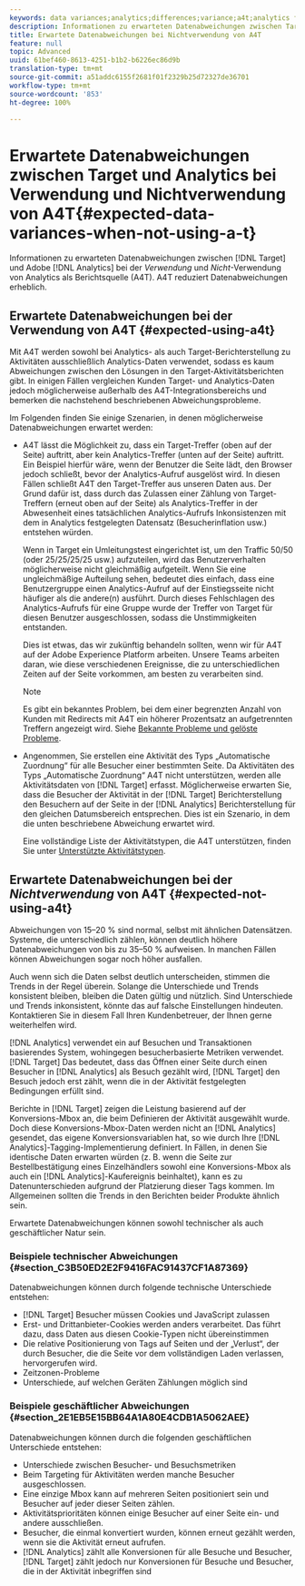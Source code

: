 ```yaml
---
keywords: data variances;analytics;differences;variance;a4t;analytics for target;analytics as the reporting source;discrepancies;discrepancy
description: Informationen zu erwarteten Datenabweichungen zwischen Target und Adobe Analytics, wenn Analytics nicht als Berichtsquelle (A4T) verwendet wird, wodurch alle Datenabweichungen beseitigt werden.
title: Erwartete Datenabweichungen bei Nichtverwendung von A4T
feature: null
topic: Advanced
uuid: 61bef460-8613-4251-b1b2-b6226ec86d9b
translation-type: tm+mt
source-git-commit: a51addc6155f2681f01f2329b25d72327de36701
workflow-type: tm+mt
source-wordcount: '853'
ht-degree: 100%

---
```



# Erwartete Datenabweichungen zwischen Target und Analytics bei Verwendung und Nichtverwendung von A4T{#expected-data-variances-when-not-using-a-t}

Informationen zu erwarteten Datenabweichungen zwischen [!DNL Target] und Adobe [!DNL Analytics] bei der *Verwendung* und *Nicht*-Verwendung von Analytics als Berichtsquelle (A4T). A4T reduziert Datenabweichungen erheblich.

## Erwartete Datenabweichungen bei der Verwendung von A4T {#expected-using-a4t}

Mit A4T werden sowohl bei Analytics- als auch Target-Berichterstellung zu Aktivitäten ausschließlich Analytics-Daten verwendet, sodass es kaum Abweichungen zwischen den Lösungen in den Target-Aktivitätsberichten gibt. In einigen Fällen vergleichen Kunden Target- und Analytics-Daten jedoch möglicherweise außerhalb des A4T-Integrationsbereichs und bemerken die nachstehend beschriebenen Abweichungsprobleme.

Im Folgenden finden Sie einige Szenarien, in denen möglicherweise Datenabweichungen erwartet werden:

* A4T lässt die Möglichkeit zu, dass ein Target-Treffer (oben auf der Seite) auftritt, aber kein Analytics-Treffer (unten auf der Seite) auftritt. Ein Beispiel hierfür wäre, wenn der Benutzer die Seite lädt, den Browser jedoch schließt, bevor der Analytics-Aufruf ausgelöst wird. In diesen Fällen schließt A4T den Target-Treffer aus unseren Daten aus. Der Grund dafür ist, dass durch das Zulassen einer Zählung von Target-Treffern (erneut oben auf der Seite) als Analytics-Treffer in der Abwesenheit eines tatsächlichen Analytics-Aufrufs Inkonsistenzen mit dem in Analytics festgelegten Datensatz (Besucherinflation usw.) entstehen würden.

   Wenn in Target ein Umleitungstest eingerichtet ist, um den Traffic 50/50 (oder 25/25/25/25 usw.) aufzuteilen, wird das Benutzerverhalten möglicherweise nicht gleichmäßig aufgeteilt. Wenn Sie eine ungleichmäßige Aufteilung sehen, bedeutet dies einfach, dass eine Benutzergruppe einen Analytics-Aufruf auf der Einstiegsseite nicht häufiger als die andere(n) ausführt. Durch dieses Fehlschlagen des Analytics-Aufrufs für eine Gruppe wurde der Treffer von Target für diesen Benutzer ausgeschlossen, sodass die Unstimmigkeiten entstanden.

   Dies ist etwas, das wir zukünftig behandeln sollten, wenn wir für A4T auf der Adobe Experience Platform arbeiten. Unsere Teams arbeiten daran, wie diese verschiedenen Ereignisse, die zu unterschiedlichen Zeiten auf der Seite vorkommen, am besten zu verarbeiten sind.

   >[!NOTE]
   >
   >Es gibt ein bekanntes Problem, bei dem einer begrenzten Anzahl von Kunden mit Redirects mit A4T ein höherer Prozentsatz an aufgetrennten Treffern angezeigt wird. Siehe [Bekannte Probleme und gelöste Probleme](/help/r-release-notes/known-issues-resolved-issues.md#redirect).

* Angenommen, Sie erstellen eine Aktivität des Typs „Automatische Zuordnung“ für alle Besucher einer bestimmten Seite. Da Aktivitäten des Typs „Automatische Zuordnung“ A4T nicht unterstützen, werden alle Aktivitätsdaten von [!DNL Target] erfasst. Möglicherweise erwarten Sie, dass die Besucher der Aktivität in der [!DNL Target] Berichterstellung den Besuchern auf der Seite in der [!DNL Analytics] Berichterstellung für den gleichen Datumsbereich entsprechen. Dies ist ein Szenario, in dem die unten beschriebene Abweichung erwartet wird.

   Eine vollständige Liste der Aktivitätstypen, die A4T unterstützen, finden Sie unter [Unterstützte Aktivitätstypen](../../c-integrating-target-with-mac/a4t/a4t.md#section_F487896214BF4803AF78C552EF1669AA).

## Erwartete Datenabweichungen bei der *Nichtverwendung* von A4T  {#expected-not-using-a4t}

Abweichungen von 15–20 % sind normal, selbst mit ähnlichen Datensätzen. Systeme, die unterschiedlich zählen, können deutlich höhere Datenabweichungen von bis zu 35–50 % aufweisen. In manchen Fällen können Abweichungen sogar noch höher ausfallen.

Auch wenn sich die Daten selbst deutlich unterscheiden, stimmen die Trends in der Regel überein. Solange die Unterschiede und Trends konsistent bleiben, bleiben die Daten gültig und nützlich. Sind Unterschiede und Trends inkonsistent, könnte das auf falsche Einstellungen hindeuten. Kontaktieren Sie in diesem Fall Ihren Kundenbetreuer, der Ihnen gerne weiterhelfen wird.

[!DNL Analytics] verwendet ein auf Besuchen und Transaktionen basierendes System, wohingegen besucherbasierte Metriken verwendet. [!DNL Target] Das bedeutet, dass das Öffnen einer Seite durch einen Besucher in [!DNL Analytics] als Besuch gezählt wird, [!DNL Target] den Besuch jedoch erst zählt, wenn die in der Aktivität festgelegten Bedingungen erfüllt sind.

Berichte in [!DNL Target] zeigen die Leistung basierend auf der Konversions-Mbox an, die beim Definieren der Aktivität ausgewählt wurde. Doch diese Konversions-Mbox-Daten werden nicht an [!DNL Analytics] gesendet, das eigene Konversionsvariablen hat, so wie durch Ihre [!DNL Analytics]-Tagging-Implementierung definiert. In Fällen, in denen Sie identische Daten erwarten würden (z. B. wenn die Seite zur Bestellbestätigung eines Einzelhändlers sowohl eine Konversions-Mbox als auch ein [!DNL Analytics]-Kaufereignis beinhaltet), kann es zu Datenunterschieden aufgrund der Platzierung dieser Tags kommen. Im Allgemeinen sollten die Trends in den Berichten beider Produkte ähnlich sein.

Erwartete Datenabweichungen können sowohl technischer als auch geschäftlicher Natur sein.

### Beispiele technischer Abweichungen  {#section_C3B50ED2E2F9416FAC91437CF1A87369}

Datenabweichungen können durch folgende technische Unterschiede entstehen:

* [!DNL Target] Besucher müssen Cookies und JavaScript zulassen
* Erst- und Drittanbieter-Cookies werden anders verarbeitet. Das führt dazu, dass Daten aus diesen Cookie-Typen nicht übereinstimmen
* Die relative Positionierung von Tags auf Seiten und der „Verlust“, der durch Besucher, die die Seite vor dem vollständigen Laden verlassen, hervorgerufen wird.
* Zeitzonen-Probleme
* Unterschiede, auf welchen Geräten Zählungen möglich sind

### Beispiele geschäftlicher Abweichungen  {#section_2E1EB5E15BB64A1A80E4CDB1A5062AEE}

Datenabweichungen können durch die folgenden geschäftlichen Unterschiede entstehen:

* Unterschiede zwischen Besucher- und Besuchsmetriken
* Beim Targeting für Aktivitäten werden manche Besucher ausgeschlossen.
* Eine einzige Mbox kann auf mehreren Seiten positioniert sein und Besucher auf jeder dieser Seiten zählen.
* Aktivitätsprioritäten können einige Besucher auf einer Seite ein- und andere ausschließen.
* Besucher, die einmal konvertiert wurden, können erneut gezählt werden, wenn sie die Aktivität erneut aufrufen.
* [!DNL Analytics] zählt alle Konversionen für alle Besuche und Besucher, [!DNL Target] zählt jedoch nur Konversionen für Besuche und Besucher, die in der Aktivität inbegriffen sind